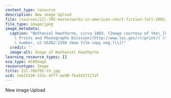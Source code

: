 ```yaml
---
content_type: resource
description: New image Upload
file: /courses/21l-705-masterworks-in-american-short-fiction-fall-2005/1eb15330153cdff7ae98fba4417117af_21l-705f05-th.jpg
file_type: image/jpeg
image_metadata:
  caption: "Nathaniel Hawthorne, circa 1883. (Image courtesy of the\_[Library of Congress,\
    \ Prints and Photographs Division](http://www.loc.gov/rr/print/) \\[reproduction\
    \ number, LC-USZ62-2358 (b&w film copy neg.)\\])"
  credit: ''
  image-alt: Image of Nathaniel Hawthorne
learning_resource_types: []
ocw_type: OCWImage
resourcetype: Image
title: 21l-705f05-th.jpg
uid: 1eb15330-153c-dff7-ae98-fba4417117af
---
```

New image Upload

